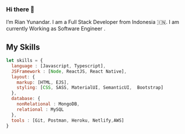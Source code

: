 ### Hi there 👋

I’m Rian Yunandar. I am a Full Stack Developer from Indonesia 🇮🇳. I am currently Working as Software Engineer .

## My Skills
```js
let skills = {
  language : [Javascript, Typescript],
  JSFramework : [Node, ReactJS, React Native],
  layout: {
    markup: [HTML, EJS],
    styling: [CSS, SASS, MaterialUI, SemanticUI,  Bootstrap]
  },
  database: {
    nonRelational : MongoDB,
    relational : MySQL
  },
  tools : [Git, Postman, Heroku, Netlify,AWS]
}
```
